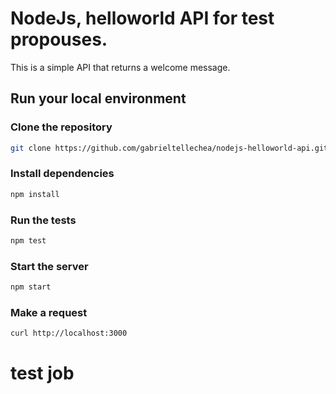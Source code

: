 # NodeJs, helloworld API for test propouses.

This is a simple API that returns a welcome message.

## Run your local environment

### Clone the repository
```bash
git clone https://github.com/gabrieltellechea/nodejs-helloworld-api.git
```

### Install dependencies
```bash
npm install
```

### Run the tests
```bash
npm test
```

### Start the server
```bash
npm start
```

### Make a request
```bash
curl http://localhost:3000
```
# test job
